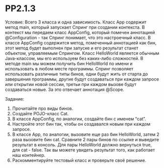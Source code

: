 # PP2.1.3
Условие:
Всего 3 класса и одна зависимость.
Класс App содержит метод main, который запускает Спринг при создании контекста. В контекст мы передаем класс AppConfig, который помечен аннотацией @Configuration - так Спринг понимает, что это настроечный класс.
В классе AppConfig содержится метод, помеченный аннотацией как бин, этот метод будет выполнен при запуске и его результат станет объектом, управляемым Спрингом.
Класс HelloWorld является обычным Java-классом, мы его используем без каких-либо сложностей.
В методе main мы можем получить бин HelloWorld по имени и использовать в любом месте программы.
Спринг позволяет использовать различные типы бинов, одни будут жить от старта до завершения программы, другие будут создаваться при каждом запросе или открытии новой сессии, третьи при каждом вызове будут создаваться новые. За это отвечает аннотация @Scope.

Задание:
1. Прочитайте про виды бинов.
2. Создайте POJO-класс Cat.
3. В классе AppConfig, по аналогии, создайте бин с именем “cat”.
4. Настройте этот бин так, чтобы он создавался новым при каждом запросе.
5. В классе App, по аналогии, вызовите еще раз бин HelloWorld, затем 2 раза вызовите бин cat. Сравните 2 пары бинов по ссылке и выведите результат в консоль. Для пары HelloWorld должно вернуться true, для cat - false. Так вы можете увидеть результат того, как работает наш контейнер.
6. Раскомментируйте тестовый класс и проверьте своё решение.
